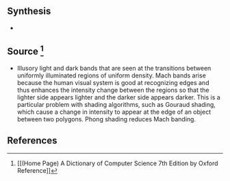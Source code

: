 ## Synthesis
- 
## Source [^1]
- Illusory light and dark bands that are seen at the transitions between uniformly illuminated regions of uniform density. Mach bands arise because the human visual system is good at recognizing edges and thus enhances the intensity change between the regions so that the lighter side appears lighter and the darker side appears darker. This is a particular problem with shading algorithms, such as Gouraud shading, which cause a change in intensity to appear at the edge of an object between two polygons. Phong shading reduces Mach banding.
## References

[^1]: [[(Home Page) A Dictionary of Computer Science 7th Edition by Oxford Reference]]